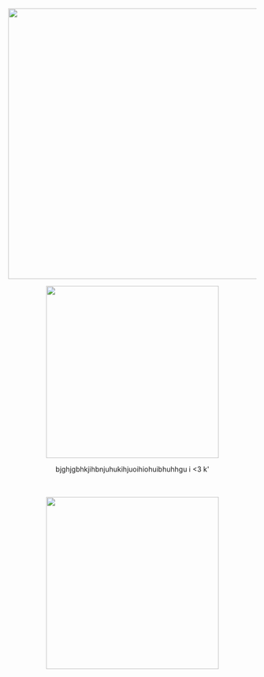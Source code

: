 #

<p align="center">
    <img width="550" src="https://files.catbox.moe/9lsvwn.png" alt="">
</p>

<p align="center">
    <img width="350" src="https://pixelbank.neocities.org/dividers/7936e2bf.gif" alt="">
</p>

<p align="center">
bjghjgbhkjihbnjuhukihjuoihiohuibhuhhgu i <3 k'
</p>
ㅤ
<p align="center">
    <img width="350" src="https://files.catbox.moe/7nnhnk.gif" alt="">
</p>

#
